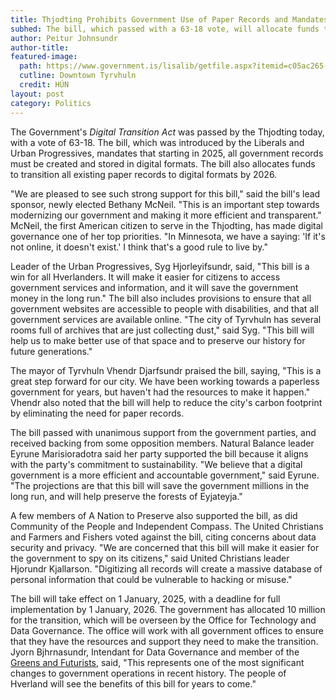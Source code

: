 ```yaml
---
title: Thjodting Prohibits Government Use of Paper Records and Mandates Digitization of Archives 
subhed: The bill, which passed with a 63-18 vote, will allocate funds to transition all government records to digital formats by 2026. Hverland already has one of the most advanced e-government systems in the world.
author: Peitur Johnsundr
author-title: 
featured-image: 
  path: https://www.government.is/lisalib/getfile.aspx?itemid=c05ac265-d90f-11e7-9420-005056bc4d74&
  cutline: Downtown Tyrvhuln
  credit: HÚN
layout: post
category: Politics
---
```


The Government's *Digital Transition Act* was passed by the Thjodting today, with a vote of 63-18. The bill, which was introduced by the Liberals and Urban Progressives, mandates that starting in 2025, all government records must be created and stored in digital formats. The bill also allocates funds to transition all existing paper records to digital formats by 2026.

"We are pleased to see such strong support for this bill," said the bill's lead sponsor, newly elected Bethany McNeil. "This is an important step towards modernizing our government and making it more efficient and transparent." McNeil, the first American citizen to serve in the Thjodting, has made digital governance one of her top priorities. "In Minnesota, we have a saying: 'If it's not online, it doesn't exist.' I think that's a good rule to live by."

Leader of the Urban Progressives, Syg Hjorleyifsundr, said, "This bill is a win for all Hverlanders. It will make it easier for citizens to access government services and information, and it will save the government money in the long run." The bill also includes provisions to ensure that all government websites are accessible to people with disabilities, and that all government services are available online. "The city of Tyrvhuln has several rooms full of archives that are just collecting dust," said Syg. "This bill will help us to make better use of that space and to preserve our history for future generations."

The mayor of Tyrvhuln Vhendr Djarfsundr praised the bill, saying, "This is a great step forward for our city. We have been working towards a paperless government for years, but haven't had the resources to make it happen." Vhendr also noted that the bill will help to reduce the city's carbon footprint by eliminating the need for paper records.

The bill passed with unanimous support from the government parties, and received backing from some opposition members. Natural Balance leader Eyrune Marisioradotra said her party supported the bill because it aligns with the party's commitment to sustainability. "We believe that a digital government is a more efficient and accountable government," said Eyrune. "The projections are that this bill will save the government millions in the long run, and will help preserve the forests of Eyjateyja."

A few members of A Nation to Preserve also supported the bill, as did Community of the People and Independent Compass. The United Christians and Farmers and Fishers voted against the bill, citing concerns about data security and privacy. "We are concerned that this bill will make it easier for the government to spy on its citizens," said United Christians leader Hjorundr Kjallarson. "Digitizing all records will create a massive database of personal information that could be vulnerable to hacking or misuse."

The bill will take effect on 1 January, 2025, with a deadline for full implementation by 1 January, 2026. The government has allocated 10 million for the transition, which will be overseen by the Office for Technology and Data Governance. The office will work with all government offices to ensure that they have the resources and support they need to make the transition. Jyorn Bjhrnasundr, Intendant for Data Governance and member of the <a href="{{ '/about/party/ks' | relative_url }}">Greens and Futurists</a>, said, "This represents one of the most significant changes to government operations in recent history. The people of Hverland will see the benefits of this bill for years to come."